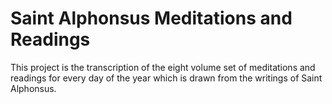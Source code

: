# Saint Alphonsus Meditations and Readings

This project is the transcription of the eight volume set of meditations and readings for every day of the year which is drawn from the writings of Saint Alphonsus.

